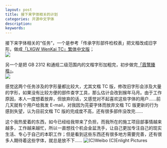 ```yaml
---
layout: post
title: 接下来字体相关的计划
categories: 开源中文字体
description: 
keywords: 
---
```


接下来字体相关的“任务”，一个是参考「传承字形部件检校表」把文楷改成旧字形，做成[「LXGW WenKai TC」繁体中文版](https://github.com/lxgw/LxgwWenkaiTC)；  
![](https://s3.bmp.ovh/imgs/2022/02/7436b58d721254a0.png)

另一个是把 GB 2312 和通规二级范围内的文楷字形加粗完，初步做完[「霞鹜臻楷」](https://github.com/lxgw/LxgwZhenKai)。  
![](https://s3.bmp.ovh/imgs/2022/02/27b2914832d8a16a.png)

感觉这两个任务涉及的字形量都比较大，尤其文楷 TC 版，修改旧字形会涉及大量的字形，如果没有比较方便的部件查字工具，那么估计会改到猴年马月。由于工作原因，本人一度想着放弃，但放弃的话，又感觉对不起喜欢这些字体的用户……前几天就有个用户给我发 E-mail，对我因为芫荽字体而放弃文楷 TC 版更新的行为感到失望，认为目前文楷 TC 版的完成度不高，还有很多部件没改完……

这个我热爱着的东西，如今已经给我带来了负担，而我所在的施工项目部事情越来越多，工作越来越忙，所以一直想找个机会金盆洗手，让自己更加专注自己的现实生活、专心于自己的本职工作；但是看到这些东西还有很多地方需要完善，还有很多人期待着这些字体，就总是放不下…… ![(C)Weibo (C)Enlight Pictures](https://face.t.sinajs.cn/t4/appstyle/expression/ext/normal/d4/nezha_weiqu02_org.png)
